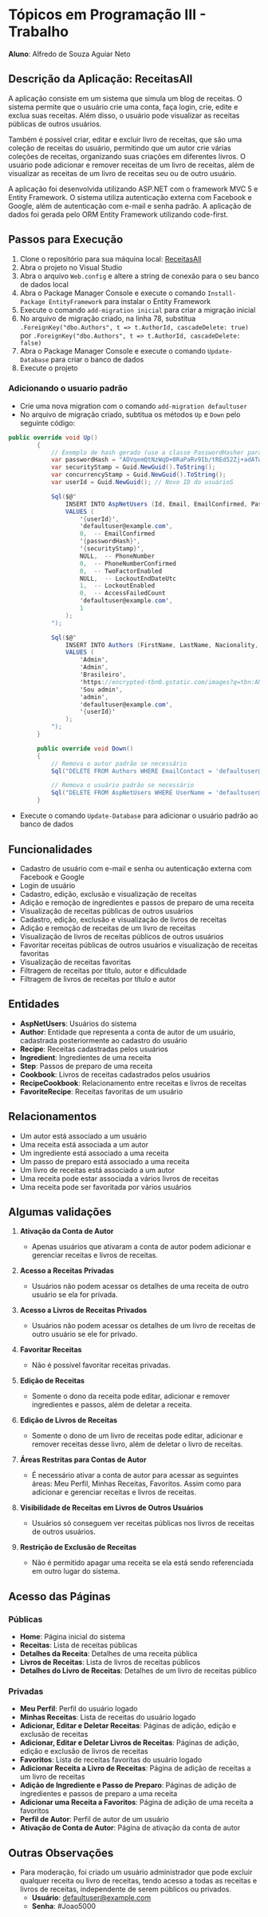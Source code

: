 # Tópicos em Programação III - Trabalho

**Aluno**: Alfredo de Souza Aguiar Neto

## Descrição da Aplicação: ReceitasAll

<!-- ASP.NET MVC 5 com logon OAuth2 no Facebook e Google -->

A aplicação consiste em um sistema que simula um blog de receitas. O sistema permite que o usuário crie uma conta, faça login, crie, edite e exclua suas receitas. Além disso, o usuário pode visualizar as receitas públicas de outros usuários.

Também é possível criar, editar e excluir livro de receitas, que são uma coleção de receitas do usuário, permitindo que um autor crie várias coleções de receitas, organizando suas criações em diferentes livros. O usuário pode adicionar e remover receitas de um livro de receitas, além de visualizar as receitas de um livro de receitas seu ou de outro usuário.

A aplicação foi desenvolvida utilizando ASP.NET com o framework MVC 5 e Entity Framework. O sistema utiliza autenticação externa com Facebook e Google, além de autenticação com e-mail e senha padrão. A aplicação de dados foi gerada pelo ORM Entity Framework utilizando code-first.

## Passos para Execução

1. Clone o repositório para sua máquina local: [ReceitasAll](https://github.com/bealfredo/receitasall)
2. Abra o projeto no Visual Studio
3. Abra o arquivo `Web.config` e altere a string de conexão para o seu banco de dados local
4. Abra o Package Manager Console e execute o comando `Install-Package EntityFramework` para instalar o Entity Framework
5. Execute o comando `add-migration inicial` para criar a migração inicial
6. No arquivo de migração criado, na linha 78, substitua `.ForeignKey("dbo.Authors", t => t.AuthorId, cascadeDelete: true)` por `.ForeignKey("dbo.Authors", t => t.AuthorId, cascadeDelete: false)` 
7. Abra o Package Manager Console e execute o comando `Update-Database` para criar o banco de dados
8. Execute o projeto

### Adicionando o usuario padrão

- Crie uma nova migration com o comando `add-migration defaultuser`
- No arquivo de migração criado, subtitua os métodos `Up` e `Down` pelo seguinte código:

```csharp	
public override void Up()
        {
            // Exemplo de hash gerado (use a classe PasswordHasher para obter um valor real)
            var passwordHash = "AOVqemQtNzWqD+0RaPaRv9Ib/tREd52Zj+adATwQSkKAclgROtQ8xJdPPrg/0Nm5FA=="; // #Joao5000
            var securityStamp = Guid.NewGuid().ToString();
            var concurrencyStamp = Guid.NewGuid().ToString();
            var userId = Guid.NewGuid(); // Novo ID do usuárioS

            Sql($@"
                INSERT INTO AspNetUsers (Id, Email, EmailConfirmed, PasswordHash, SecurityStamp, PhoneNumber, PhoneNumberConfirmed, TwoFactorEnabled, LockoutEndDateUtc, LockoutEnabled, AccessFailedCount, UserName, Admin)
                VALUES (
                    '{userId}', 
                    'defaultuser@example.com', 
                    0,  -- EmailConfirmed
                    '{passwordHash}', 
                    '{securityStamp}', 
                    NULL,  -- PhoneNumber
                    0,  -- PhoneNumberConfirmed
                    0,  -- TwoFactorEnabled
                    NULL,  -- LockoutEndDateUtc
                    1,  -- LockoutEnabled
                    0,  -- AccessFailedCount
                    'defaultuser@example.com',
                    1
                );
            ");

            Sql($@"
                INSERT INTO Authors (FirstName, LastName, Nacionality, Image, Bibliography, Pseudonym, EmailContact, UserId)
                VALUES (
                    'Admin', 
                    'Admin', 
                    'Brasileiro', 
                    'https://encrypted-tbn0.gstatic.com/images?q=tbn:ANd9GcSg_H-BZgmjZYpmp3QDlppUbkyUX2OBbpG0Ug&s', 
                    'Sou admin', 
                    'admin', 
                    'defaultuser@example.com', 
                    '{userId}'
                );
            ");
        }

        public override void Down()
        {
            // Remova o autor padrão se necessário
            Sql("DELETE FROM Authors WHERE EmailContact = 'defaultuser@example'");

            // Remova o usuário padrão se necessário
            Sql("DELETE FROM AspNetUsers WHERE UserName = 'defaultuser@example.com'");
        }
```

- Execute o comando `Update-Database` para adicionar o usuário padrão ao banco de dados

## Funcionalidades

- Cadastro de usuário com e-mail e senha ou autenticação externa com Facebook e Google
- Login de usuário
- Cadastro, edição, exclusão e visualização de receitas
- Adição e remoção de ingredientes e passos de preparo de uma receita
- Visualização de receitas públicas de outros usuários
- Cadastro, edição, exclusão e visualização de livros de receitas
- Adição e remoção de receitas de um livro de receitas
- Visualização de livros de receitas públicos de outros usuários
- Favoritar receitas públicas de outros usuários e visualização de receitas favoritas
- Visualização de receitas favoritas
- Filtragem de receitas por título, autor e dificuldade
- Filtragem de livros de receitas por título e autor

## Entidades

- **AspNetUsers**: Usuários do sistema
- **Author**: Entidade que representa a conta de autor de um usuário, cadastrada posteriormente ao cadastro do usuário
- **Recipe**: Receitas cadastradas pelos usuários
- **Ingredient**: Ingredientes de uma receita
- **Step**: Passos de preparo de uma receita
- **Cookbook**: Livros de receitas cadastrados pelos usuários
- **RecipeCookbook**: Relacionamento entre receitas e livros de receitas
- **FavoriteRecipe**: Receitas favoritas de um usuário

## Relacionamentos

- Um autor está associado a um usuário
- Uma receita está associada a um autor
- Um ingrediente está associado a uma receita
- Um passo de preparo está associado a uma receita
- Um livro de receitas está associado a um autor
- Uma receita pode estar associada a vários livros de receitas
- Uma receita pode ser favoritada por vários usuários


## Algumas validações

1. **Ativação da Conta de Autor**
   - Apenas usuários que ativaram a conta de autor podem adicionar e gerenciar receitas e livros de receitas.

2. **Acesso a Receitas Privadas**
   - Usuários não podem acessar os detalhes de uma receita de outro usuário se ela for privada.

3. **Acesso a Livros de Receitas Privados**
   - Usuários não podem acessar os detalhes de um livro de receitas de outro usuário se ele for privado.

4. **Favoritar Receitas**
   - Não é possível favoritar receitas privadas.

5. **Edição de Receitas**
   - Somente o dono da receita pode editar, adicionar e remover ingredientes e passos, além de deletar a receita.

6. **Edição de Livros de Receitas**
   - Somente o dono de um livro de receitas pode editar, adicionar e remover receitas desse livro, além de deletar o livro de receitas.

7. **Áreas Restritas para Contas de Autor**
   - É necessário ativar a conta de autor para acessar as seguintes áreas: Meu Perfil, Minhas Receitas, Favoritos. Assim como para adicionar e gerenciar receitas e livros de receitas.

8. **Visibilidade de Receitas em Livros de Outros Usuários**
   - Usuários só conseguem ver receitas públicas nos livros de receitas de outros usuários.

9. **Restrição de Exclusão de Receitas**
   - Não é permitido apagar uma receita se ela está sendo referenciada em outro lugar do sistema.

## Acesso das Páginas

### Públicas

- **Home**: Página inicial do sistema
- **Receitas**: Lista de receitas públicas
- **Detalhes da Receita**: Detalhes de uma receita pública
- **Livros de Receitas**: Lista de livros de receitas públicos
- **Detalhes do Livro de Receitas**: Detalhes de um livro de receitas público

### Privadas

- **Meu Perfil**: Perfil do usuário logado
- **Minhas Receitas**: Lista de receitas do usuário logado
- **Adicionar, Editar e Deletar Receitas**: Páginas de adição, edição e exclusão de receitas
- **Adicionar, Editar e Deletar Livros de Receitas**: Páginas de adição, edição e exclusão de livros de receitas
- **Favoritos**: Lista de receitas favoritas do usuário logado
- **Adicionar Receita a Livro de Receitas**: Página de adição de receitas a um livro de receitas
- **Adição de Ingrediente e Passo de Preparo**: Páginas de adição de ingredientes e passos de preparo a uma receita
- **Adicionar uma Receita a Favoritos**: Página de adição de uma receita a favoritos
- **Perfil de Autor**: Perfil de autor de um usuário
- **Ativação de Conta de Autor**: Página de ativação da conta de autor

## Outras Observações

- Para moderação, foi criado um usuário administrador que pode excluir qualquer receita ou livro de receitas, tendo acesso a todas as receitas e livros de receitas, independente de serem públicos ou privados.
  - **Usuário**: defaultuser@example.com
  - **Senha**: #Joao5000